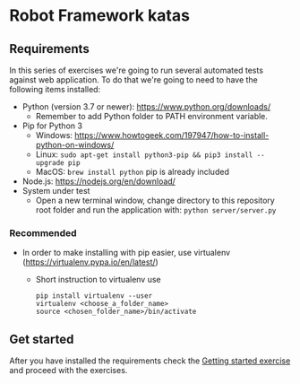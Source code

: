 # Robot Framework katas

## Requirements

In this series of exercises we're going to run several automated tests against web application. To do
that we're going to need to have the following items installed:

- Python (version 3.7 or newer): https://www.python.org/downloads/
  - Remember to add Python folder to PATH environment variable.
- Pip for Python 3
  - Windows: https://www.howtogeek.com/197947/how-to-install-python-on-windows/
  - Linux: `sudo apt-get install python3-pip && pip3 install --upgrade pip`
  - MacOS: `brew install python` pip is already included
- Node.js: https://nodejs.org/en/download/
- System under test
  - Open a new terminal window, change directory to this repository root folder and run the application
    with: `python server/server.py`

### Recommended

- In order to make installing with pip easier, use virtualenv (https://virtualenv.pypa.io/en/latest/)
  - Short instruction to virtualenv use

    ```shell
    pip install virtualenv --user
    virtualenv <choose_a_folder_name>
    source <chosen_folder_name>/bin/activate
    ```

## Get started

After you have installed the requirements check the [Getting started exercise](exercises/00-getting-started.md) and proceed with the exercises.
